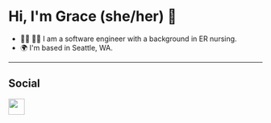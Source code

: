 # Hi, I'm Grace (she/her) :wave:
* :woman_technologist: :woman_health_worker: I am a software engineer with a background in ER nursing.
* 🌍 I'm based in Seattle, WA.
--------------------
## Social
<p><a href="https://www.linkedin.com/in/grace-hoober/" target="_blank" rel="noreferrer"><img src="https://raw.githubusercontent.com/danielcranney/readme-generator/main/public/icons/socials/linkedin.svg" width="32" height="32" /></a></p>
